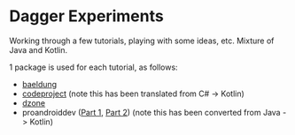 # Dagger Experiments

Working through a few tutorials, playing with some ideas, etc. Mixture of Java and Kotlin.

1 package is used for each tutorial, as follows:

* [baeldung](https://www.baeldung.com/dagger-2) 
* [codeproject](https://www.codeproject.com/Articles/615139/An-Absolute-Beginners-Tutorial-on-Dependency-Inver) (note this has been translated from C# -> Kotlin)
* [dzone](https://dzone.com/articles/dagger-2-tutorial-dependency-injection-made-easy)
* proandroiddev ([Part 1](https://proandroiddev.com/how-to-dagger-2-with-android-part-1-18b5b941453f), [Part 2](https://proandroiddev.com/how-to-dagger-2-with-android-part-2-10f4fb8f62d0)) (note this has been converted from Java -> Kotlin)
